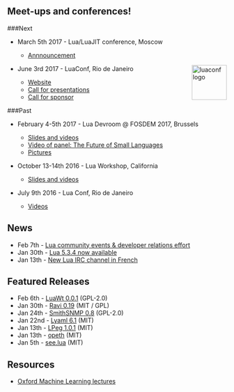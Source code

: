 ## Meet-ups and conferences!

###Next

* March 5th 2017 - Lua/LuaJIT conference, Moscow
     * [Annnouncement](http://lua-users.org/lists/lua-l/2017-02/msg00001.html)

* June 3rd 2017 - LuaConf, Rio de Janeiro [<img src="http://luaconf.com/pub/luaconf.png" alt="luaconf logo" width="80px" style="float: right"/>](http://luaconf.com)
     * [Website](http://luaconf.com/en)
     * [Call for presentations](http://luaconf.com/en#talk-proposals)
     * [Call for sponsor](http://luaconf.com/en#partner)
     

###Past

* February 4-5th 2017 - Lua Devroom @ FOSDEM 2017, Brussels
     * [Slides and videos](https://fosdem.org/2017/schedule/track/lua/)
     * [Video of panel: The Future of Small Languages](https://fosdem.org/2017/schedule/event/smalllanguagepanel/)
     * [Pictures](https://photos.google.com/share/AF1QipONA6E_T_g7eTw_kvAihDiruHXDJQfDN5YUgWA1hzQ2gdnvD2hV8ZVDczuKfLmKqg?key=dVBtaVczQW1DX1djdWZjcWRaZzhTaTJNeEV1VXRn)

* October 13-14th 2016 - Lua Workshop, California
     * [Slides and videos](https://www.lua.org/wshop16.html#abstracts)
     
* July 9th 2016 - Lua Conf, Rio de Janeiro
     * [Videos](https://www.youtube.com/channel/UC8UnjF-8EPisllS_lHX0QMg/videos)
     
## News

* Feb 7th - [Lua community events & developer relations effort](http://lua-users.org/lists/lua-l/2017-02/msg00071.html)
* Jan 30th - [Lua 5.3.4 now available](http://lua-users.org/lists/lua-l/2017-01/msg00315.html)
* Jan 13th - [New Lua IRC channel in French](https://www.reddit.com/r/lua/comments/5kxqk7/new_irc_support_channel_luafr_freenode/)

## Featured Releases

* Feb 6th - [LuaWt 0.0.1](https://luarocks.org/modules/zer0main/luawt) (GPL-2.0)
* Jan 30th - [Ravi 0.19](https://github.com/dibyendumajumdar/ravi/releases/tag/0.19) (MIT / GPL)
* Jan 24th - [SmithSNMP 0.8](https://luarocks.org/modules/leo-ma/smithsnmp) (GPL-2.0)
* Jan 22nd - [Lyaml 6.1](https://github.com/gvvaughan/lyaml) (MIT)
* Jan 13th - [LPeg 1.0.1](http://www.inf.puc-rio.br/~roberto/lpeg/) (MIT)
* Jan 13th - [opeth](https://github.com/Nymphium/opeth) (MIT)
* Jan 5th - [see.lua](https://github.com/leegao/see.lua) (MIT)

## Resources

* [Oxford Machine Learning lectures](https://github.com/oxford-cs-ml-2015)
